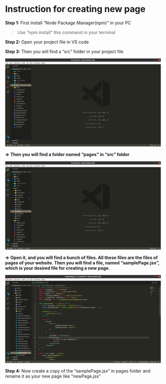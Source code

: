 # Instruction for creating new page

**Step 1:** First install “Node Package Manager(npm)” in your PC

> Use “npm install” this command in your terminal

**Step 2:** Open your project file in VS code

**Step 3:** Then you will find a “src” folder in your project file

<img src="./img/src.png" alt="#"/>

**=> Then you will find a folder named “pages” in “src” folder**

<img src="./img/pages.png" alt="#"/>

**=> Open it, and you will find a bunch of files. All these files are the files of pages of your website. Then you will find a file, named “samplePage.jsx”, which is your desired file for creating a new page.**

<img src="./img/samplePage.png" alt="#"/>

**Step 4:** Now create a copy of the “samplePage.jsx” in pages folder and rename it as your new page like “newPage.jsx”
